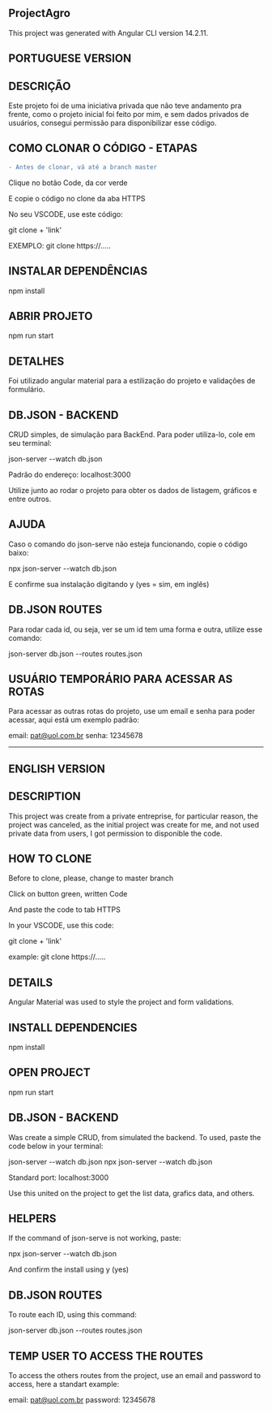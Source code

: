 ## ProjectAgro
This project was generated with Angular CLI version 14.2.11.

## PORTUGUESE VERSION
## DESCRIÇÃO
Este projeto foi de uma iniciativa privada que não teve andamento pra frente, como o projeto inicial foi feito por mim, e sem dados privados de usuários, consegui permissão para disponibilizar esse código.

## COMO CLONAR O CÓDIGO - ETAPAS
```diff
- Antes de clonar, vá até a branch master
```

Clique no botão Code, da cor verde

E copie o código no clone da aba HTTPS

No seu VSCODE, use este código:

git clone + 'link'

EXEMPLO: git clone https://.....

## INSTALAR DEPENDÊNCIAS
npm install

## ABRIR PROJETO
npm run start

## DETALHES
Foi utilizado angular material para a estilização do projeto e validações de formulário.

## DB.JSON - BACKEND
CRUD simples, de simulação para BackEnd. Para poder utiliza-lo, cole em seu terminal:

json-server --watch db.json

Padrão do endereço: localhost:3000

Utilize junto ao rodar o projeto para obter os dados de listagem, gráficos e entre outros.

## AJUDA
Caso o comando do json-serve não esteja funcionando, copie o código baixo:

npx json-server --watch db.json

E confirme sua instalação digitando y (yes = sim, em inglês)

## DB.JSON ROUTES
Para rodar cada id, ou seja, ver se um id tem uma forma e outra, utilize esse comando:

json-server db.json --routes routes.json

## USUÁRIO TEMPORÁRIO PARA ACESSAR AS ROTAS
Para acessar as outras rotas do projeto, use um email e senha para poder acessar, aqui está um exemplo padrão:

email: pat@uol.com.br
senha: 12345678

--------------------------------------------------------------------------------------------------------------------------------------------------------------------------------------

## ENGLISH VERSION
## DESCRIPTION
This project was create from a private entreprise, for particular reason, the project was canceled, as the initial project was create for me, and not used private data from users, I got permission to disponible the code.

## HOW TO CLONE
Before to clone, please, change to master branch

Click on button green, written Code

And paste the code to tab HTTPS

In your VSCODE, use this code:

git clone + 'link'

example: git clone https://.....

## DETAILS
Angular Material was used to style the project and form validations.

## INSTALL DEPENDENCIES
npm install

## OPEN PROJECT
npm run start

## DB.JSON - BACKEND
Was create a simple CRUD, from simulated the backend. To used, paste the code below in your terminal:

json-server --watch db.json npx json-server --watch db.json

Standard port: localhost:3000

Use this united on the project to get the list data, grafics data, and others.

## HELPERS
If the command of json-serve is not working, paste:

npx json-server --watch db.json

And confirm the install using y (yes)

## DB.JSON ROUTES
To route each ID, using this command:

json-server db.json --routes routes.json

## TEMP USER TO ACCESS THE ROUTES
To access the others routes from the project, use an email and password to access, here a standart example:

email: pat@uol.com.br
password: 12345678
